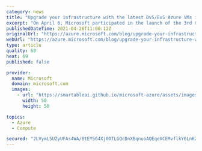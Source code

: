 ```yaml
---
category: news
title: "Upgrade your infrastructure with the latest Dv5/Ev5 Azure VMs in preview"
excerpt: "On April 6, Microsoft participated in the launch of the 3rd Gen Intel® Xeon® Scalable processors. Intel and Microsoft announced the upcoming preview of Azure Confidential Computing and general-purpose Microsoft Azure Virtual Machines. "
publishedDateTime: 2021-04-26T11:00:12Z
originalUrl: "https://azure.microsoft.com/blog/upgrade-your-infrastructure-with-the-latest-dv5ev5-azure-vms-in-preview/"
webUrl: "https://azure.microsoft.com/blog/upgrade-your-infrastructure-with-the-latest-dv5ev5-azure-vms-in-preview/"
type: article
quality: 68
heat: 69
published: false

provider:
  name: Microsoft
  domain: microsoft.com
  images:
    - url: "https://smartableai.github.io/microsoft-azure/assets/images/organizations/microsoft.com-50x50.jpg"
      width: 50
      height: 50

topics:
  - Azure
  - Compute

secured: "2LVymL5UZyUFAs4WA/8tEY564Xj0DTLGQcDnXBqnuoAQEqeXCEMvflkY6LnKZrlDGwPKWwQBMFC3Lv/vC/xcJQfPitDMUuJrodwq5hdxW+YPO6b2vbrXFL4YS02ZKo7PjPyaRoCGDKrRLx4deB4JNWu9Tj3aPmzg4zsZf18aCVdH0MMe0QljTChu1KC0EPSCT3cW403ZqnRsDI/SWb/2/avnNuSWjBhKs1rfUzfZBgSA2XiS2ZC6WVv5gJf0aNBB/uvOabc2hYZzfMPw08c9WZ+FRz2tC+VishgwHSg2/2E0HD6AH6WsneCGSgEl0Pl9eC4pH+GlRfI6hHaI5h/fCDe22M6nE99qj+JAm76BVkI=;JD6rwJv416YFFQWa8qvgDA=="
---
```


